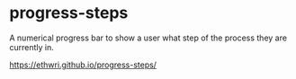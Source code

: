 # progress-steps

A numerical progress bar to show a user what step of the process they are currently in.

https://ethwri.github.io/progress-steps/